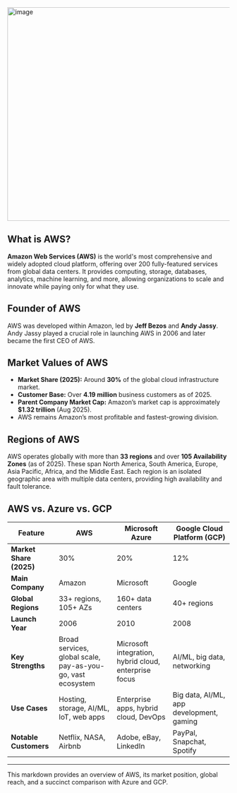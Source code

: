 
<img width="860" height="484" alt="image" src="https://github.com/user-attachments/assets/9e20f396-928c-4014-8088-87b4fb2b5f04" />

## What is AWS?

**Amazon Web Services (AWS)** is the world's most comprehensive and widely adopted cloud platform, offering over 200 fully-featured services from global data centers. It provides computing, storage, databases, analytics, machine learning, and more, allowing organizations to scale and innovate while paying only for what they use.

## Founder of AWS

AWS was developed within Amazon, led by **Jeff Bezos** and **Andy Jassy**. Andy Jassy played a crucial role in launching AWS in 2006 and later became the first CEO of AWS.

## Market Values of AWS

- **Market Share (2025):** Around **30%** of the global cloud infrastructure market.
- **Customer Base:** Over **4.19 million** business customers as of 2025.
- **Parent Company Market Cap:** Amazon’s market cap is approximately **$1.32 trillion** (Aug 2025).
- AWS remains Amazon’s most profitable and fastest-growing division.

## Regions of AWS

AWS operates globally with more than **33 regions** and over **105 Availability Zones** (as of 2025). These span North America, South America, Europe, Asia Pacific, Africa, and the Middle East. Each region is an isolated geographic area with multiple data centers, providing high availability and fault tolerance.

## AWS vs. Azure vs. GCP

| Feature                  | AWS                                   | Microsoft Azure                    | Google Cloud Platform (GCP)         |
|--------------------------|---------------------------------------|------------------------------------|-------------------------------------|
| **Market Share (2025)**  | 30%                                   | 20%                                | 12%                                 |
| **Main Company**         | Amazon                                | Microsoft                          | Google                              |
| **Global Regions**       | 33+ regions, 105+ AZs                 | 160+ data centers                  | 40+ regions                         |
| **Launch Year**          | 2006                                  | 2010                               | 2008                                |
| **Key Strengths**        | Broad services, global scale, pay-as-you-go, vast ecosystem | Microsoft integration, hybrid cloud, enterprise focus | AI/ML, big data, networking        |
| **Use Cases**            | Hosting, storage, AI/ML, IoT, web apps| Enterprise apps, hybrid cloud, DevOps | Big data, AI/ML, app development, gaming |
| **Notable Customers**    | Netflix, NASA, Airbnb                 | Adobe, eBay, LinkedIn              | PayPal, Snapchat, Spotify           |

---

This markdown provides an overview of AWS, its market position, global reach, and a succinct comparison with Azure and GCP.

